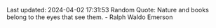 Last updated: 2024-04-02 17:31:53
Random Quote: Nature and books belong to the eyes that see them. - Ralph Waldo Emerson
